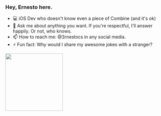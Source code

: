 ### Hey, Ernesto here.

- 💻 iOS Dev who doesn't know even a piece of Combine (and it's ok)
- 💬 Ask me about anything you want. If you're respectful, I'll answer happily. Or not, who knows.
- 📫 How to reach me: @3rnestocs in any social media.
- ⚡ Fun fact: Why would I share my awesome jokes with a stranger?

<img height="180em" src="https://github-readme-stats.vercel.app/api?username=3rnestocs&show_icons=true&hide_border=true&&count_private=true&include_all_commits=true" />
